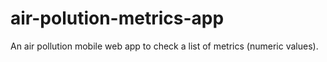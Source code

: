 # air-polution-metrics-app
An air pollution mobile web app to check a list of metrics (numeric values).
